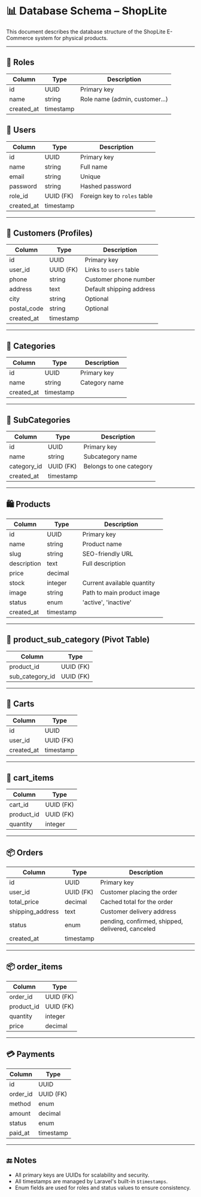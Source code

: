 # 📊 Database Schema – ShopLite

This document describes the database structure of the ShopLite E-Commerce system for physical products.

---
## 🧑 Roles

| Column     | Type      | Description               |
|------------|-----------|---------------------------|
| id         | UUID      | Primary key               |
| name       | string    | Role name (admin, customer...) |
| created_at | timestamp |                           |



## 🧑 Users

| Column     | Type      | Description                         |
|------------|-----------|-------------------------------------|
| id         | UUID      | Primary key                         |
| name       | string    | Full name                           |
| email      | string    | Unique                              |
| password   | string    | Hashed password                     |
| role_id    | UUID (FK) | Foreign key to `roles` table        |
| created_at | timestamp |                                     |

---

## 📇 Customers (Profiles)

| Column      | Type      | Description                       |
|-------------|-----------|-----------------------------------|
| id          | UUID      | Primary key                       |
| user_id     | UUID (FK) | Links to `users` table            |
| phone       | string    | Customer phone number             |
| address     | text      | Default shipping address          |
| city        | string    | Optional                          |
| postal_code | string    | Optional                          |
| created_at  | timestamp |                                   |

---

## 📁 Categories

| Column     | Type      | Description       |
|------------|-----------|-------------------|
| id         | UUID      | Primary key       |
| name       | string    | Category name     |
| created_at | timestamp |                   |

---

## 📂 SubCategories

| Column      | Type      | Description                   |
|-------------|-----------|-------------------------------|
| id          | UUID      | Primary key                   |
| name        | string    | Subcategory name              |
| category_id | UUID (FK) | Belongs to one category       |
| created_at  | timestamp |                               |

---

## 🛍️ Products

| Column       | Type      | Description                      |
|--------------|-----------|----------------------------------|
| id           | UUID      | Primary key                      |
| name         | string    | Product name                     |
| slug         | string    | SEO-friendly URL                 |
| description  | text      | Full description                 |
| price        | decimal   |                                 |
| stock        | integer   | Current available quantity       |
| image        | string    | Path to main product image       |
| status       | enum      | 'active', 'inactive'             |
| created_at   | timestamp |                                  |

---

## 🔗 product_sub_category (Pivot Table)

| Column         | Type      |
|----------------|-----------|
| product_id     | UUID (FK) |
| sub_category_id| UUID (FK) |

---

## 🛒 Carts

| Column     | Type      |
|------------|-----------|
| id         | UUID      |
| user_id    | UUID (FK) |
| created_at | timestamp |

---

## 🛒 cart_items

| Column     | Type      |
|------------|-----------|
| cart_id    | UUID (FK) |
| product_id | UUID (FK) |
| quantity   | integer   |

---

## 📦 Orders

| Column            | Type      | Description                  |
|-------------------|-----------|------------------------------|
| id                | UUID      | Primary key                  |
| user_id           | UUID (FK) | Customer placing the order   |
| total_price       | decimal   | Cached total for the order   |
| shipping_address  | text      | Customer delivery address    |
| status            | enum      | pending, confirmed, shipped, delivered, canceled |
| created_at        | timestamp |                              |

---

## 📦 order_items

| Column     | Type      |
|------------|-----------|
| order_id   | UUID (FK) |
| product_id | UUID (FK) |
| quantity   | integer   |
| price      | decimal   | Unit price at time of order     |

---

## 💳 Payments

| Column     | Type      |
|------------|-----------|
| id         | UUID      |
| order_id   | UUID (FK) |
| method     | enum      | cod, credit_card, paypal...     |
| amount     | decimal   |
| status     | enum      | pending, paid, failed           |
| paid_at    | timestamp |

---

## 🔚 Notes

- All primary keys are UUIDs for scalability and security.
- All timestamps are managed by Laravel's built-in `$timestamps`.
- Enum fields are used for roles and status values to ensure consistency.
